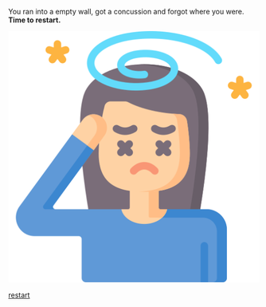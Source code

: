 You ran into a empty wall, got a concussion and forgot where you were. **Time to restart.**

![dizzy](../dizzy.png)

[restart](home.md)
